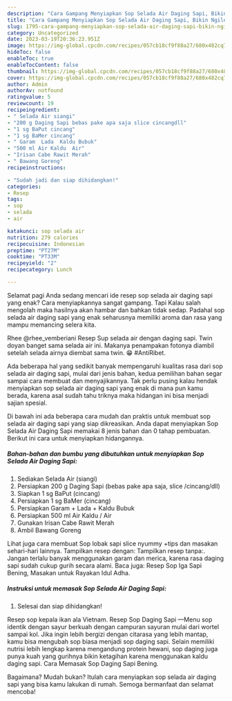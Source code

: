 ```yaml
---
description: "Cara Gampang Menyiapkan Sop Selada Air Daging Sapi, Bikin Ngiler"
title: "Cara Gampang Menyiapkan Sop Selada Air Daging Sapi, Bikin Ngiler"
slug: 1795-cara-gampang-menyiapkan-sop-selada-air-daging-sapi-bikin-ngiler
category: Uncategorized
date: 2023-03-19T20:36:23.951Z
image: https://img-global.cpcdn.com/recipes/057cb18cf9f88a27/680x482cq70/sop-selada-air-daging-sapi-foto-resep-utama.jpg
hideToc: false
enableToc: true
enableTocContent: false
thumbnail: https://img-global.cpcdn.com/recipes/057cb18cf9f88a27/680x482cq70/sop-selada-air-daging-sapi-foto-resep-utama.jpg
cover: https://img-global.cpcdn.com/recipes/057cb18cf9f88a27/680x482cq70/sop-selada-air-daging-sapi-foto-resep-utama.jpg
author: Admin
authorAv: notfound
ratingvalue: 5
reviewcount: 19
recipeingredient:
- " Selada Air siangi"
- "200 g Daging Sapi bebas pake apa saja slice cincangdll"
- "1 sg BaPut cincang"
- "1 sg BaMer cincang"
- " Garam  Lada  Kaldu Bubuk"
- "500 ml Air Kaldu  Air"
- "Irisan Cabe Rawit Merah"
- " Bawang Goreng"
recipeinstructions:

- "Sudah jadi dan siap dihidangkan!"
categories:
- Resep
tags:
- sop
- selada
- air

katakunci: sop selada air 
nutrition: 279 calories
recipecuisine: Indonesian
preptime: "PT27M"
cooktime: "PT33M"
recipeyield: "2"
recipecategory: Lunch

---
```



Selamat pagi Anda sedang mencari ide resep sop selada air daging sapi yang enak? Cara menyiapkannya sangat gampang. Tapi Kalau salah mengolah maka hasilnya akan hambar dan bahkan tidak sedap. Padahal sop selada air daging sapi yang enak seharusnya memiliki aroma dan rasa yang mampu memancing selera kita.


Rhee @rhee_vemberiani Resep Sup selada air dengan daging sapi. Twin doyan banget sama selada air ini. Makanya penampakan fotonya diambil setelah selada airnya diembat sama twin. 😁 #AntiRibet.

Ada beberapa hal yang sedikit banyak mempengaruhi kualitas rasa dari sop selada air daging sapi, mulai dari jenis bahan, kedua pemilihan bahan segar sampai cara membuat dan menyajikannya. Tak perlu pusing kalau hendak menyiapkan sop selada air daging sapi yang enak di mana pun kamu berada, karena asal sudah tahu triknya maka hidangan ini bisa menjadi sajian spesial.


Di bawah ini ada beberapa cara mudah dan praktis untuk membuat sop selada air daging sapi yang siap dikreasikan. Anda dapat menyiapkan Sop Selada Air Daging Sapi memakai 8 jenis bahan dan 0 tahap pembuatan. Berikut ini cara untuk menyiapkan hidangannya.

<!--inarticleads1-->

##### Bahan-bahan dan bumbu yang dibutuhkan untuk menyiapkan Sop Selada Air Daging Sapi:

1. Sediakan  Selada Air (siangi)
1. Persiapkan 200 g Daging Sapi (bebas pake apa saja, slice /cincang/dll)
1. Siapkan 1 sg BaPut (cincang)
1. Persiapkan 1 sg BaMer (cincang)
1. Persiapkan  Garam + Lada + Kaldu Bubuk
1. Persiapkan 500 ml Air Kaldu / Air
1. Gunakan Irisan Cabe Rawit Merah
1. Ambil  Bawang Goreng


Lihat juga cara membuat Sop lobak sapi slice nyummy +tips dan masakan sehari-hari lainnya. Tampilkan resep dengan: Tampilkan resep tanpa:. Jangan terlalu banyak menggunakan garam dan merica, karena rasa daging sapi sudah cukup gurih secara alami. Baca juga: Resep Sop Iga Sapi Bening, Masakan untuk Rayakan Idul Adha. 

<!--inarticleads2-->

##### Instruksi untuk memasak Sop Selada Air Daging Sapi:


1. Selesai dan siap dihidangkan!

Resep sop kepala ikan ala Vietnam. Resep Sop Daging Sapi —Menu sop identik dengan sayur berkuah dengan campuran sayuran mulai dari wortel sampai kol. Jika ingin lebih bergizi dengan citarasa yang lebih mantap, kamu bisa mengubah sop biasa menjadi sop daging sapi. Selain memiliki nutrisi lebih lengkap karena mengandung protein hewani, sop daging juga punya kuah yang gurihnya bikin ketagihan karena menggunakan kaldu daging sapi. Cara Memasak Sop Daging Sapi Bening. 

Bagaimana? Mudah bukan? Itulah cara menyiapkan sop selada air daging sapi yang bisa kamu lakukan di rumah. Semoga bermanfaat dan selamat mencoba!
